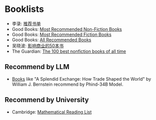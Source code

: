 # Booklists

 - 李录: [推荐书单](李录/Readme.md)
 - Good Books: [Most Recommended Non-Fiction Books](Good-Books/Non-Fiction.md)
 - Good Books: [Most Recommended Fiction Books](Good-Books/Fiction.md)
 - Good Books: [All Recommended Books](Good-Books/All-books.md)
 - 吴晓波: [影响商业的50本书](吴晓波/Readme.md)
 - The Guardian: [The 100 best nonfiction books of all time](The-Guardian/Readme.md)

## Recommend by LLM

 - [Books](Books_Like_A_Splendid_Exchange.md) like "A Splendid Exchange: How Trade Shaped the World" by William J. Bernstein recommend by Phind-34B Model.

## Recommend by University

 - Cambridge: [Mathematical Reading List](Cambridge/Mathematical_Reading_List.md)
